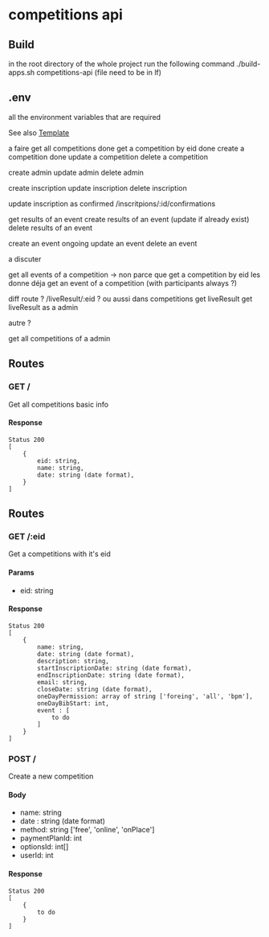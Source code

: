 # competitions api
## Build
in the root directory of the whole project run the following command
./build-apps.sh competitions-api (file need to be in lf)


## .env
all the environment variables that are required

See also [Template](.env.template)



a faire 
get all competitions        done
get a competition by eid    done
create a competition        done
update a competition
delete a competition

create admin
update admin
delete admin

create inscription
update inscription
delete inscription

update inscription as confirmed /inscritpions/:id/confirmations

get results of an event
create results of an event (update if already exist)
delete results of an event

create an event             ongoing
update an event
delete an event

a discuter

get all events of a competition -> non parce que get a competition by eid les donne déja
get an event of a competition (with participants always ?)



diff route ? /liveResult/:eid ? ou aussi dans competitions
get liveResult 
get liveResult as a admin

autre ?

get all competitions of a admin








## Routes
### GET /
Get all competitions basic info
#### Response
```
Status 200
[
    {
        eid: string,
        name: string,
        date: string (date format),
    }
]
```

## Routes
### GET /:eid
Get a competitions with it's eid
#### Params
- eid: string
#### Response
```
Status 200
[
    {
        name: string,
        date: string (date format),
        description: string,
        startInscriptionDate: string (date format),
        endInscriptionDate: string (date format),
        email: string,
        closeDate: string (date format),
        oneDayPermission: array of string ['foreing', 'all', 'bpm'],
        oneDayBibStart: int,
        event : [
            to do
        ]
    }
]
```

### POST /
Create a new competition
#### Body
- name: string
- date : string (date format)
- method: string ['free', 'online', 'onPlace']
- paymentPlanId: int
- optionsId: int[]
- userId: int
#### Response
```
Status 200
[
    {
        to do
    }
]
```







